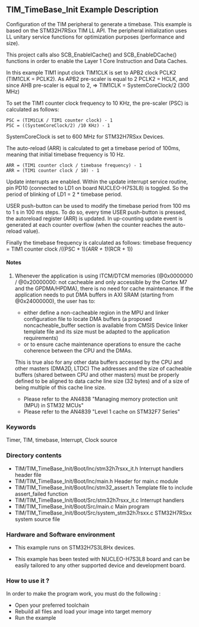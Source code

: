 ## <b>TIM_TimeBase_Init Example Description</b>

Configuration of the TIM peripheral to generate a timebase. This 
example is based on the STM32H7RSxx TIM LL API. The peripheral initialization 
uses LL unitary service functions for optimization purposes (performance and size). 

This project calls also SCB_EnableICache() and SCB_EnableDCache() functions in order to enable
the Layer 1 Core Instruction and Data Caches.

In this example TIM1 input clock TIM1CLK is set to APB2 clock PCLK2 (TIM1CLK = PCLK2).
      As APB2 pre-scaler is equal to 2 PCLK2 = HCLK, and since AHB pre-scaler is equal to 2,
      => TIM1CLK = SystemCoreClock/2 (300 MHz)

To set the TIM1 counter clock frequency to 10 KHz, the pre-scaler (PSC) is calculated as follows:

	PSC = (TIM1CLK / TIM1 counter clock) - 1
	PSC = ((SystemCoreClock/2) /10 KHz) - 1

SystemCoreClock is set to 600 MHz for STM32H7RSxx Devices.

The auto-reload (ARR) is calculated to get a timebase period of 100ms,
meaning that initial timebase frequency is 10 Hz.

	ARR = (TIM1 counter clock / timebase frequency) - 1
	ARR = (TIM1 counter clock / 10) - 1

Update interrupts are enabled. Within the update interrupt service routine, pin PD10
(connected to LD1 on board NUCLEO-H7S3L8) is toggled. So the period of
blinking of LD1 = 2 * timebase period.

USER push-button can be used to modify the timebase period from 100 ms
to 1 s in 100 ms steps. To do so, every time USER push-button is pressed, the
autoreload register (ARR) is updated. In up-counting update event is generated 
at each counter overflow (when the counter reaches the auto-reload value). 

Finally the timebase frequency is calculated as follows:
timebase frequency = TIM1 counter clock /((PSC + 1)*(ARR + 1)*(RCR + 1))

#### <b>Notes</b>

 1. Whenever the application is using ITCM/DTCM memories (@0x0000000 / @0x20000000: not cacheable and only accessible
    by the Cortex M7 and the GPDMA/HPDMA), there is no need for cache maintenance.
    If the application needs to put DMA buffers in AXI SRAM (starting from @0x24000000), the user has to:
    - either define a non-cacheable region in the MPU and linker configuration file to locate DMA buffers
      (a proposed noncacheable_buffer section is available from CMSIS Device linker template file and its size must
      be adapted to the application requirements)
    - or to ensure cache maintenance operations to ensure the cache coherence between the CPU and the DMAs.

	This is true also for any other data buffers accessed by the CPU and other masters (DMA2D, LTDC)
    The addresses and the size of cacheable buffers (shared between CPU and other masters)
    must be properly defined to be aligned to data cache line size (32 bytes) and of a size of being multiple
    of this cache line size.
    - Please refer to the AN4838 "Managing memory protection unit (MPU) in STM32 MCUs"
    - Please refer to the AN4839 "Level 1 cache on STM32F7 Series"

### <b>Keywords</b>

Timer, TIM, timebase, Interrupt, Clock source

### <b>Directory contents</b>

  - TIM/TIM_TimeBase_Init/Boot/Inc/stm32h7rsxx_it.h          Interrupt handlers header file
  - TIM/TIM_TimeBase_Init/Boot/Inc/main.h                  Header for main.c module
  - TIM/TIM_TimeBase_Init/Boot/Inc/stm32_assert.h          Template file to include assert_failed function
  - TIM/TIM_TimeBase_Init/Boot/Src/stm32h7rsxx_it.c          Interrupt handlers
  - TIM/TIM_TimeBase_Init/Boot/Src/main.c                  Main program
  - TIM/TIM_TimeBase_Init/Boot/Src/system_stm32h7rsxx.c      STM32H7RSxx system source file


### <b>Hardware and Software environment</b>

  - This example runs on STM32H7S3L8Hx devices.
    
  - This example has been tested with NUCLEO-H7S3L8 board and can be
    easily tailored to any other supported device and development board.

### <b>How to use it ?</b>

In order to make the program work, you must do the following :

 - Open your preferred toolchain
 - Rebuild all files and load your image into target memory
 - Run the example


